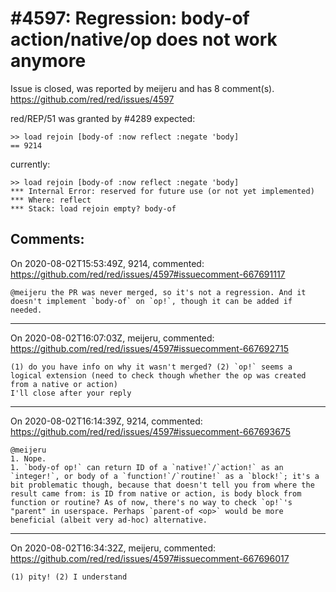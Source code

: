 
#4597: Regression: body-of action/native/op does not work anymore
================================================================================
Issue is closed, was reported by meijeru and has 8 comment(s).
<https://github.com/red/red/issues/4597>

red/REP/51 was granted by #4289
expected:
```
>> load rejoin [body-of :now reflect :negate 'body]
== 9214
```
currently:
```
>> load rejoin [body-of :now reflect :negate 'body]
*** Internal Error: reserved for future use (or not yet implemented)
*** Where: reflect
*** Stack: load rejoin empty? body-of  
```




Comments:
--------------------------------------------------------------------------------

On 2020-08-02T15:53:49Z, 9214, commented:
<https://github.com/red/red/issues/4597#issuecomment-667691117>

    @meijeru the PR was never merged, so it's not a regression. And it doesn't implement `body-of` on `op!`, though it can be added if needed.

--------------------------------------------------------------------------------

On 2020-08-02T16:07:03Z, meijeru, commented:
<https://github.com/red/red/issues/4597#issuecomment-667692715>

    (1) do you have info on why it wasn't merged? (2) `op!` seems a logical extension (need to check though whether the op was created from a native or action)
    I'll close after your reply

--------------------------------------------------------------------------------

On 2020-08-02T16:14:39Z, 9214, commented:
<https://github.com/red/red/issues/4597#issuecomment-667693675>

    @meijeru 
    1. Nope.
    1. `body-of op!` can return ID of a `native!`/`action!` as an `integer!`, or body of a `function!`/`routine!` as a `block!`; it's a bit problematic though, because that doesn't tell you from where the result came from: is ID from native or action, is body block from function or routine? As of now, there's no way to check `op!`'s "parent" in userspace. Perhaps `parent-of <op>` would be more beneficial (albeit very ad-hoc) alternative.

--------------------------------------------------------------------------------

On 2020-08-02T16:34:32Z, meijeru, commented:
<https://github.com/red/red/issues/4597#issuecomment-667696017>

    (1) pity! (2) I understand

